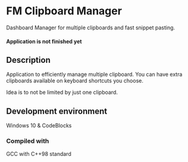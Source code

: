 # FM Clipboard Manager
Dashboard Manager for multiple clipboards and fast snippet pasting.

#### Application is not finished yet

## Description
Application to efficiently manage multiple clipboard. You can have extra clipboards available on keyboard shortcuts you choose.

Idea is to not be limited by just one clipboard.

## Development environment
Windows 10 & CodeBlocks

### Compiled with
GCC with C++98 standard


